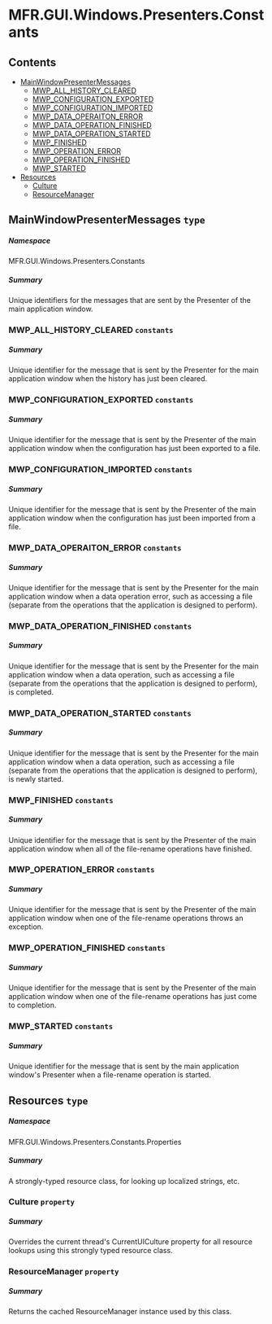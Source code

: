 <a name='assembly'></a>
# MFR.GUI.Windows.Presenters.Constants

## Contents

- [MainWindowPresenterMessages](#T-MFR-GUI-Windows-Presenters-Constants-MainWindowPresenterMessages 'MFR.GUI.Windows.Presenters.Constants.MainWindowPresenterMessages')
  - [MWP_ALL_HISTORY_CLEARED](#F-MFR-GUI-Windows-Presenters-Constants-MainWindowPresenterMessages-MWP_ALL_HISTORY_CLEARED 'MFR.GUI.Windows.Presenters.Constants.MainWindowPresenterMessages.MWP_ALL_HISTORY_CLEARED')
  - [MWP_CONFIGURATION_EXPORTED](#F-MFR-GUI-Windows-Presenters-Constants-MainWindowPresenterMessages-MWP_CONFIGURATION_EXPORTED 'MFR.GUI.Windows.Presenters.Constants.MainWindowPresenterMessages.MWP_CONFIGURATION_EXPORTED')
  - [MWP_CONFIGURATION_IMPORTED](#F-MFR-GUI-Windows-Presenters-Constants-MainWindowPresenterMessages-MWP_CONFIGURATION_IMPORTED 'MFR.GUI.Windows.Presenters.Constants.MainWindowPresenterMessages.MWP_CONFIGURATION_IMPORTED')
  - [MWP_DATA_OPERAITON_ERROR](#F-MFR-GUI-Windows-Presenters-Constants-MainWindowPresenterMessages-MWP_DATA_OPERAITON_ERROR 'MFR.GUI.Windows.Presenters.Constants.MainWindowPresenterMessages.MWP_DATA_OPERAITON_ERROR')
  - [MWP_DATA_OPERATION_FINISHED](#F-MFR-GUI-Windows-Presenters-Constants-MainWindowPresenterMessages-MWP_DATA_OPERATION_FINISHED 'MFR.GUI.Windows.Presenters.Constants.MainWindowPresenterMessages.MWP_DATA_OPERATION_FINISHED')
  - [MWP_DATA_OPERATION_STARTED](#F-MFR-GUI-Windows-Presenters-Constants-MainWindowPresenterMessages-MWP_DATA_OPERATION_STARTED 'MFR.GUI.Windows.Presenters.Constants.MainWindowPresenterMessages.MWP_DATA_OPERATION_STARTED')
  - [MWP_FINISHED](#F-MFR-GUI-Windows-Presenters-Constants-MainWindowPresenterMessages-MWP_FINISHED 'MFR.GUI.Windows.Presenters.Constants.MainWindowPresenterMessages.MWP_FINISHED')
  - [MWP_OPERATION_ERROR](#F-MFR-GUI-Windows-Presenters-Constants-MainWindowPresenterMessages-MWP_OPERATION_ERROR 'MFR.GUI.Windows.Presenters.Constants.MainWindowPresenterMessages.MWP_OPERATION_ERROR')
  - [MWP_OPERATION_FINISHED](#F-MFR-GUI-Windows-Presenters-Constants-MainWindowPresenterMessages-MWP_OPERATION_FINISHED 'MFR.GUI.Windows.Presenters.Constants.MainWindowPresenterMessages.MWP_OPERATION_FINISHED')
  - [MWP_STARTED](#F-MFR-GUI-Windows-Presenters-Constants-MainWindowPresenterMessages-MWP_STARTED 'MFR.GUI.Windows.Presenters.Constants.MainWindowPresenterMessages.MWP_STARTED')
- [Resources](#T-MFR-GUI-Windows-Presenters-Constants-Properties-Resources 'MFR.GUI.Windows.Presenters.Constants.Properties.Resources')
  - [Culture](#P-MFR-GUI-Windows-Presenters-Constants-Properties-Resources-Culture 'MFR.GUI.Windows.Presenters.Constants.Properties.Resources.Culture')
  - [ResourceManager](#P-MFR-GUI-Windows-Presenters-Constants-Properties-Resources-ResourceManager 'MFR.GUI.Windows.Presenters.Constants.Properties.Resources.ResourceManager')

<a name='T-MFR-GUI-Windows-Presenters-Constants-MainWindowPresenterMessages'></a>
## MainWindowPresenterMessages `type`

##### Namespace

MFR.GUI.Windows.Presenters.Constants

##### Summary

Unique identifiers for the messages that are sent by the Presenter of
the main application window.

<a name='F-MFR-GUI-Windows-Presenters-Constants-MainWindowPresenterMessages-MWP_ALL_HISTORY_CLEARED'></a>
### MWP_ALL_HISTORY_CLEARED `constants`

##### Summary

Unique identifier for the message that is sent by the Presenter for
the main application window when the history has just been cleared.

<a name='F-MFR-GUI-Windows-Presenters-Constants-MainWindowPresenterMessages-MWP_CONFIGURATION_EXPORTED'></a>
### MWP_CONFIGURATION_EXPORTED `constants`

##### Summary

Unique identifier for the message that is sent by the Presenter of
the main application window when the configuration has just been
exported to a file.

<a name='F-MFR-GUI-Windows-Presenters-Constants-MainWindowPresenterMessages-MWP_CONFIGURATION_IMPORTED'></a>
### MWP_CONFIGURATION_IMPORTED `constants`

##### Summary

Unique identifier for the message that is sent by the Presenter of
the main application window when the configuration has just been
imported from a file.

<a name='F-MFR-GUI-Windows-Presenters-Constants-MainWindowPresenterMessages-MWP_DATA_OPERAITON_ERROR'></a>
### MWP_DATA_OPERAITON_ERROR `constants`

##### Summary

Unique identifier for the message that is sent by the Presenter for
the main application window when a data operation error, such as
accessing a file (separate from the operations that the application
is designed to perform).

<a name='F-MFR-GUI-Windows-Presenters-Constants-MainWindowPresenterMessages-MWP_DATA_OPERATION_FINISHED'></a>
### MWP_DATA_OPERATION_FINISHED `constants`

##### Summary

Unique identifier for the message that is sent by the Presenter for
the main application window when a data operation, such as accessing
a file (separate from the operations that the application is
designed to perform), is completed.

<a name='F-MFR-GUI-Windows-Presenters-Constants-MainWindowPresenterMessages-MWP_DATA_OPERATION_STARTED'></a>
### MWP_DATA_OPERATION_STARTED `constants`

##### Summary

Unique identifier for the message that is sent by the Presenter for
the main application window when a data operation, such as accessing
a file (separate from the operations that the application is
designed to perform), is newly started.

<a name='F-MFR-GUI-Windows-Presenters-Constants-MainWindowPresenterMessages-MWP_FINISHED'></a>
### MWP_FINISHED `constants`

##### Summary

Unique identifier for the message that is sent by the Presenter of
the main application window when all of the file-rename operations
have finished.

<a name='F-MFR-GUI-Windows-Presenters-Constants-MainWindowPresenterMessages-MWP_OPERATION_ERROR'></a>
### MWP_OPERATION_ERROR `constants`

##### Summary

Unique identifier for the message that is sent by the Presenter of
the main application window when one of the file-rename operations
throws an exception.

<a name='F-MFR-GUI-Windows-Presenters-Constants-MainWindowPresenterMessages-MWP_OPERATION_FINISHED'></a>
### MWP_OPERATION_FINISHED `constants`

##### Summary

Unique identifier for the message that is sent by the Presenter of
the main application window when one of the file-rename operations
has just come to completion.

<a name='F-MFR-GUI-Windows-Presenters-Constants-MainWindowPresenterMessages-MWP_STARTED'></a>
### MWP_STARTED `constants`

##### Summary

Unique identifier for the message that is sent by the main
application window's Presenter when a file-rename operation is started.

<a name='T-MFR-GUI-Windows-Presenters-Constants-Properties-Resources'></a>
## Resources `type`

##### Namespace

MFR.GUI.Windows.Presenters.Constants.Properties

##### Summary

A strongly-typed resource class, for looking up localized strings, etc.

<a name='P-MFR-GUI-Windows-Presenters-Constants-Properties-Resources-Culture'></a>
### Culture `property`

##### Summary

Overrides the current thread's CurrentUICulture property for all
  resource lookups using this strongly typed resource class.

<a name='P-MFR-GUI-Windows-Presenters-Constants-Properties-Resources-ResourceManager'></a>
### ResourceManager `property`

##### Summary

Returns the cached ResourceManager instance used by this class.
